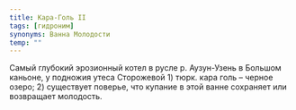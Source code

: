 ```yaml
---
title: Кара-Голь II
tags: [гидроним]
synonyms: Ванна Молодости
temp: ""
---
```


Самый глубокий эрозионный котел в русле р. Аузун-Узень в Большом каньоне, у
подножия утеса Сторожевой 1) тюрк. кара голь – черное озеро; 2) существует
поверье, что купание в этой ванне сохраняет или возвращает молодость.
